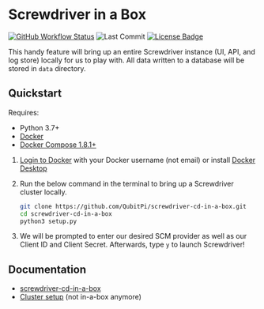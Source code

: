 Screwdriver in a Box
====================

[![GitHub Workflow Status][GitHub Workflow Status]](https://github.com/QubitPi/screwdriver-cd-in-a-box/actions/workflows/ci-cd.yml)
![Last Commit](https://img.shields.io/github/last-commit/QubitPi/screwdriver-cd-in-a-box/master?logo=github&style=for-the-badge)
[![License Badge]](./LICENSE)

This handy feature will bring up an entire Screwdriver instance (UI, API, and log store) locally for us to play with. 
All data written to a database will be stored in `data` directory.

Quickstart
----------

Requires:

- Python 3.7+
- [Docker]
- [Docker Compose 1.8.1+][docker-compose]

1. [Login to Docker](https://docs.docker.com/engine/reference/commandline/login) with your Docker username (not
   email) or install [Docker Desktop]
2. Run the below command in the terminal to bring up a Screwdriver cluster locally.

   ```bash
   git clone https://github.com/QubitPi/screwdriver-cd-in-a-box.git
   cd screwdriver-cd-in-a-box
   python3 setup.py
   ```

3. We will be prompted to enter our desired SCM provider as well as our Client ID and Client Secret. Afterwards, type
   `y` to launch Screwdriver!

Documentation
-------------

- [screwdriver-cd-in-a-box](https://qubitpi.github.io/screwdriver-cd-guide/cluster-management/running-locally)
- [Cluster setup](https://qubitpi.github.io/screwdriver-cd-guide/cluster-management/kubernetes) (not in-a-box anymore)

[Docker]: https://www.docker.com/products/docker
[docker-compose]: https://www.docker.com/products/docker-compose
[Docker Desktop]: https://www.docker.com/products/docker-desktop/

[GitHub Workflow Status]: https://img.shields.io/github/actions/workflow/status/QubitPi/screwdriver-cd-in-a-box/ci-cd.yml?branch=master&logo=github&style=for-the-badge

[License Badge]: https://img.shields.io/badge/license-BSD%203--Clause-blue.svg?style=for-the-badge

